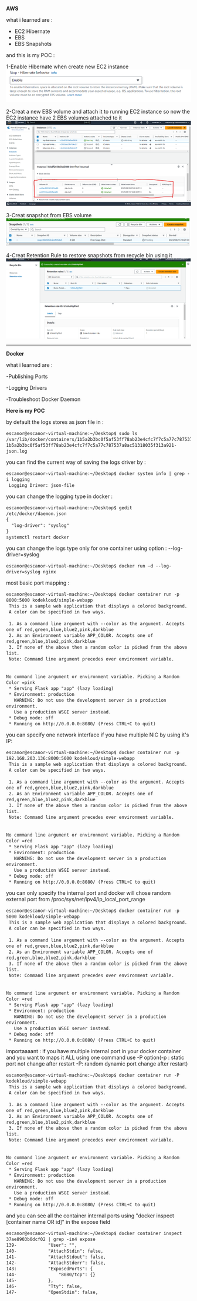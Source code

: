 **AWS**

what i learned are :
- EC2 Hibernate
- EBS
- EBS Snapshots

and this is my POC :


1-Enable Hibernate when create new EC2 instance
![Creat Placement Group](https://github.com/mohannad200210/Sitech-Internship/blob/5cb2a5370745f5e549d505134a0583f1bba48f29/Daily-Updates%20/Photos/Enable%20hibernate.png)

2-Creat a new EBS volume and attach it to running EC2 instance so now the EC2 instance have 2 EBS volumes attached to it
![Creat Placement Group](https://github.com/mohannad200210/Sitech-Internship/blob/5cb2a5370745f5e549d505134a0583f1bba48f29/Daily-Updates%20/Photos/Creat%20a%20new%20EBS%20volume%20and%20attach%20to%20running%20EC2%20instance%20so%20now%20the%20EC2%20instance%20have%202%20EBS%20volumes%20attached%20to%20it.png)

3-Creat snapshot from EBS volume
![Creat Placement Group](https://github.com/mohannad200210/Sitech-Internship/blob/5cb2a5370745f5e549d505134a0583f1bba48f29/Daily-Updates%20/Photos/Creat%20snapshot%20from%20EBS%20volume.png)

4-Creat Retention Rule to restore snapshots from recycle bin using it
![Creat Placement Group](https://github.com/mohannad200210/Sitech-Internship/blob/5cb2a5370745f5e549d505134a0583f1bba48f29/Daily-Updates%20/Photos/Creat%20Retention%20Rule%20to%20restore%20snapshots%20from%20recycle%20bin%20using%20it.png)


*******

**Docker**

what i learned are :

-Publishing Ports  

-Logging Drivers

-Troubleshoot Docker Daemon 


**Here is my POC**



by default the logs stores as json file in : 
```
escanor@escanor-virtual-machine:~/Desktop$ sudo ls /var/lib/docker/containers/1b5a2b3bc0f5af53ff78ab23e4cfc7f7c5a77c787537a8ac51318035f313a921
1b5a2b3bc0f5af53ff78ab23e4cfc7f7c5a77c787537a8ac51318035f313a921-json.log
```
you can find the current way of saving the logs driver by : 
```
escanor@escanor-virtual-machine:~/Desktop$ docker system info | grep -i logging
 Logging Driver: json-file
```
you can change the logging type in docker : 
```
escanor@escanor-virtual-machine:~/Desktop$ gedit /etc/docker/daemon.json
{
  "log-driver": "syslog"
}
systemctl restart docker
```
you can change the logs type only for one container using option : --log-driver=syslog
```
escanor@escanor-virtual-machine:~/Desktop$ docker run –d --log-driver=syslog nginx
```

most basic port mapping : 
```
escanor@escanor-virtual-machine:~/Desktop$ docker container run -p 8000:5000 kodekloud/simple-webapp
 This is a sample web application that displays a colored background. 
 A color can be specified in two ways. 

 1. As a command line argument with --color as the argument. Accepts one of red,green,blue,blue2,pink,darkblue 
 2. As an Environment variable APP_COLOR. Accepts one of red,green,blue,blue2,pink,darkblue 
 3. If none of the above then a random color is picked from the above list. 
 Note: Command line argument precedes over environment variable.


No command line argument or environment variable. Picking a Random Color =pink
 * Serving Flask app "app" (lazy loading)
 * Environment: production
   WARNING: Do not use the development server in a production environment.
   Use a production WSGI server instead.
 * Debug mode: off
 * Running on http://0.0.0.0:8080/ (Press CTRL+C to quit)

```
you can specify one network interface if you have multiple NIC by using it's IP:
```
escanor@escanor-virtual-machine:~/Desktop$ docker container run -p 192.168.203.136:8000:5000 kodekloud/simple-webapp
 This is a sample web application that displays a colored background. 
 A color can be specified in two ways. 

 1. As a command line argument with --color as the argument. Accepts one of red,green,blue,blue2,pink,darkblue 
 2. As an Environment variable APP_COLOR. Accepts one of red,green,blue,blue2,pink,darkblue 
 3. If none of the above then a random color is picked from the above list. 
 Note: Command line argument precedes over environment variable.


No command line argument or environment variable. Picking a Random Color =red
 * Serving Flask app "app" (lazy loading)
 * Environment: production
   WARNING: Do not use the development server in a production environment.
   Use a production WSGI server instead.
 * Debug mode: off
 * Running on http://0.0.0.0:8080/ (Press CTRL+C to quit)

```
you can only specify the internal port and docker will chose random external port from /proc/sys/net/ipv4/ip_local_port_range 
```
escanor@escanor-virtual-machine:~/Desktop$ docker container run -p 5000 kodekloud/simple-webapp
 This is a sample web application that displays a colored background. 
 A color can be specified in two ways. 

 1. As a command line argument with --color as the argument. Accepts one of red,green,blue,blue2,pink,darkblue 
 2. As an Environment variable APP_COLOR. Accepts one of red,green,blue,blue2,pink,darkblue 
 3. If none of the above then a random color is picked from the above list. 
 Note: Command line argument precedes over environment variable.


No command line argument or environment variable. Picking a Random Color =red
 * Serving Flask app "app" (lazy loading)
 * Environment: production
   WARNING: Do not use the development server in a production environment.
   Use a production WSGI server instead.
 * Debug mode: off
 * Running on http://0.0.0.0:8080/ (Press CTRL+C to quit)

```
importaaaant : if you have multiple internal port in your docker container and you want to maps it ALL using one command use -P option(-p : static port not change after restart -P: random dynamic port change after restart)
```
escanor@escanor-virtual-machine:~/Desktop$ docker container run -P kodekloud/simple-webapp
 This is a sample web application that displays a colored background. 
 A color can be specified in two ways. 

 1. As a command line argument with --color as the argument. Accepts one of red,green,blue,blue2,pink,darkblue 
 2. As an Environment variable APP_COLOR. Accepts one of red,green,blue,blue2,pink,darkblue 
 3. If none of the above then a random color is picked from the above list. 
 Note: Command line argument precedes over environment variable.


No command line argument or environment variable. Picking a Random Color =red
 * Serving Flask app "app" (lazy loading)
 * Environment: production
   WARNING: Do not use the development server in a production environment.
   Use a production WSGI server instead.
 * Debug mode: off
 * Running on http://0.0.0.0:8080/ (Press CTRL+C to quit)

```
and you can see all the container internal ports using "docker inspect [container name OR id]" in the expose field
```
escanor@escanor-virtual-machine:~/Desktop$ docker container inspect 37ae8903b0dcf02 | grep -in4 expose
139-            "User": "",
140-            "AttachStdin": false,
141-            "AttachStdout": false,
142-            "AttachStderr": false,
143:            "ExposedPorts": {
144-                "8080/tcp": {}
145-            },
146-            "Tty": false,
147-            "OpenStdin": false,

```
